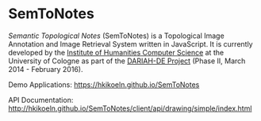 SemToNotes
==========

_Semantic Topological Notes_ (SemToNotes) is a Topological Image Annotation and Image Retrieval System written in JavaScript. It is currently developed by the [Institute of Humanities Computer Science](http://hki.uni-koeln.de) at the University of Cologne as part of the [DARIAH-DE Project](https://de.dariah.eu/) (Phase II, March 2014 - February 2016).

Demo Applications: https://hkikoeln.github.io/SemToNotes

API Documentation:  http://hkikoeln.github.io/SemToNotes/client/api/drawing/simple/index.html
